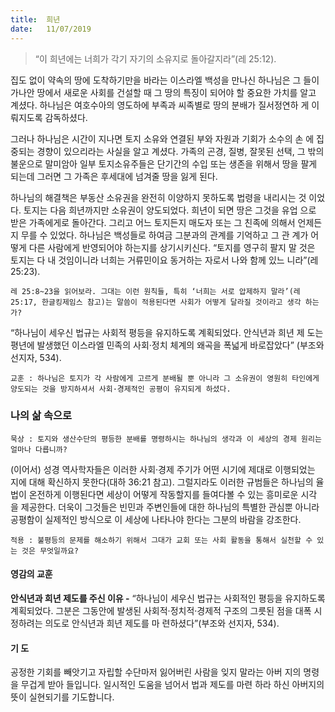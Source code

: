 ```yaml
---
title:  희년
date:   11/07/2019
---
```


> <p>“이 희년에는 너희가 각기 자기의 소유지로 돌아갈지라”(레 25:12).</p>

집도 없이 약속의 땅에 도착하기만을 바라는 이스라엘 백성을 만나신 하나님은 그
들이 가나안 땅에서 새로운 사회를 건설할 때 그 땅의 특징이 되어야 할 중요한 가치를
알고 계셨다. 하나님은 여호수아의 영도하에 부족과 씨족별로 땅의 분배가 질서정연하
게 이뤄지도록 감독하셨다.

그러나 하나님은 시간이 지나면 토지 소유와 연결된 부와 자원과 기회가 소수의 손
에 집중되는 경향이 있으리라는 사실을 알고 계셨다. 가족의 곤경, 질병, 잘못된 선택,
그 밖의 불운으로 말미암아 일부 토지소유주들은 단기간의 수입 또는 생존을 위해서
땅을 팔게 되는데 그러면 그 가족은 후세대에 넘겨줄 땅을 잃게 된다.

하나님의 해결책은 부동산 소유권을 완전히 이양하지 못하도록 법령을 내리시는 것
이었다. 토지는 다음 희년까지만 소유권이 양도되었다. 희년이 되면 땅은 그것을 유업
으로 받은 가족에게로 돌아간다. 그리고 어느 토지든지 매도자 또는 그 친족에 의해서
언제든지 무를 수 있었다. 하나님은 백성들로 하여금 그분과의 관계를 기억하고 그 관
계가 어떻게 다른 사람에게 반영되어야 하는지를 상기시키신다. “토지를 영구히 팔지
말 것은 토지는 다 내 것임이니라 너희는 거류민이요 동거하는 자로서 나와 함께 있느
니라”(레 25:23).

`레 25:8~23을 읽어보라. 그대는 이런 원칙들, 특히 ‘너희는 서로 압제하지 말라’(레
25:17, 한글킹제임스 참고)는 말씀이 적용된다면 사회가 어떻게 달라질 것이라고 생각
하는가?`

“하나님이 세우신 법규는 사회적 평등을 유지하도록 계획되었다. 안식년과 희년 제
도는 평년에 발생했던 이스라엘 민족의 사회·정치 체계의 왜곡을 폭넓게 바로잡았다”
(부조와 선지자, 534).

`교훈 : 하나님은 토지가 각 사람에게 고르게 분배될 뿐 아니라 그 소유권이 영원히
타인에게 양도되는 것을 방지하셔서 사회·경제적인 공평이 유지되게 하셨다.`

### 나의 삶 속으로

`묵상 : 토지와 생산수단의 평등한 분배를 명령하시는 하나님의 생각과 이 세상의 경제
원리는 얼마나 다릅니까?`

(이어서) 성경 역사학자들은 이러한 사회·경제 주기가 어떤 시기에 제대로 이행되었는
지에 대해 확신하지 못한다(대하 36:21 참고). 그럴지라도 이러한 규범들은 하나님의 율
법이 온전하게 이행된다면 세상이 어떻게 작동할지를 들여다볼 수 있는 흥미로운 시각
을 제공한다. 더욱이 그것들은 빈민과 주변인들에 대한 하나님의 특별한 관심뿐 아니라
공평함이 실제적인 방식으로 이 세상에 나타나야 한다는 그분의 바람을 강조한다.

`적용 : 불평등의 문제를 해소하기 위해서 그대가 교회 또는 사회 활동을 통해서 실천할
수 있는 것은 무엇일까요?`

#### 영감의 교훈

**안식년과 희년 제도를 주신 이유 -** “하나님이 세우신
법규는 사회적인 평등을 유지하도록 계획되었다. 그분은
그동안에 발생된 사회적·정치적·경제적 구조의 그릇된
점을 대폭 시정하려는 의도로 안식년과 희년 제도를 마
련하셨다”(부조와 선지자, 534).

#### 기 도

공정한 기회를 빼앗기고
자립할 수단마저 잃어버린
사람을 잊지 말라는 아버
지의 명령을 무겁게 받아
들입니다. 일시적인 도움을
넘어서 법과 제도를 마련
하라 하신 아버지의 뜻이
실현되기를 기도합니다.